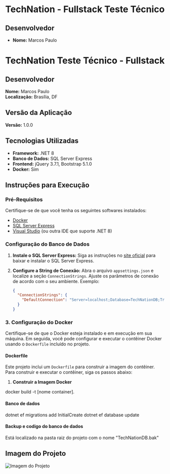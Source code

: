 ﻿# TechNation - Fullstack Teste Técnico

## Desenvolvedor

- **Nome:** Marcos Paulo
# TechNation Teste Técnico - Fullstack

## Desenvolvedor
**Nome:** Marcos Paulo  
**Localização:** Brasília, DF

## Versão da Aplicação
**Versão:** 1.0.0

## Tecnologias Utilizadas
- **Framework:** .NET 8
- **Banco de Dados:** SQL Server Express
- **Frontend:** jQuery 3.7.1, Bootstrap 5.1.0
- **Docker:** Sim

## Instruções para Execução

### Pré-Requisitos
Certifique-se de que você tenha os seguintes softwares instalados:
- [Docker](https://docs.docker.com/get-docker/)
- [SQL Server Express](https://www.microsoft.com/en-us/sql-server/sql-server-downloads)
- [Visual Studio](https://visualstudio.microsoft.com/) (ou outra IDE que suporte .NET 8)

### Configuração do Banco de Dados

1. **Instale o SQL Server Express:**
   Siga as instruções no [site oficial](https://www.microsoft.com/en-us/sql-server/sql-server-downloads) para baixar e instalar o SQL Server Express.

2. **Configure a String de Conexão:**
   Abra o arquivo `appsettings.json` e localize a seção `ConnectionStrings`. Ajuste os parâmetros de conexão de acordo com o seu ambiente. Exemplo:

   ```json
   {
     "ConnectionStrings": {
       "DefaultConnection": "Server=localhost;Database=TechNationDB;Trusted_Connection=True;"
     }
   }

### 3. Configuração do Docker

Certifique-se de que o Docker esteja instalado e em execução em sua máquina. Em seguida, você pode configurar e executar o contêiner Docker usando o `Dockerfile` incluído no projeto.

#### Dockerfile

Este projeto inclui um `Dockerfile` para construir a imagem do contêiner. Para construir e executar o contêiner, siga os passos abaixo:

1. **Construir a Imagem Docker**

docker build -t [nome container].

#### Banco de dados

dotnet ef migrations add InitialCreate
dotnet ef database update

#### Backup e codigo do banco de dados

Está localizado na pasta raiz do projeto com o nome "TechNationDB.bak"

## Imagem do Projeto

![Imagem do Projeto](Projeto.png)
